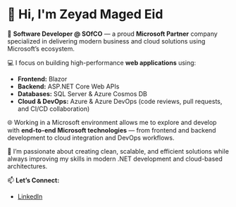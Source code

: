 # 👋 Hi, I'm Zeyad Maged Eid

🎯 **Software Developer @ SOfCO** — a proud **Microsoft Partner** company specialized in delivering modern business and cloud solutions using Microsoft’s ecosystem.

💻 I focus on building high-performance **web applications** using:

* **Frontend:** Blazor
* **Backend:** ASP.NET Core Web APIs
* **Databases:** SQL Server & Azure Cosmos DB
* **Cloud & DevOps:** Azure & Azure DevOps (code reviews, pull requests, and CI/CD collaboration)

🌐 Working in a Microsoft environment allows me to explore and develop with **end-to-end Microsoft technologies** — from frontend and backend development to cloud integration and DevOps workflows.

🚀 I’m passionate about creating clean, scalable, and efficient solutions while always improving my skills in modern .NET development and cloud-based architectures.

📫 **Let’s Connect:**

* [LinkedIn](https://www.linkedin.com/in/zeyadmaged)
